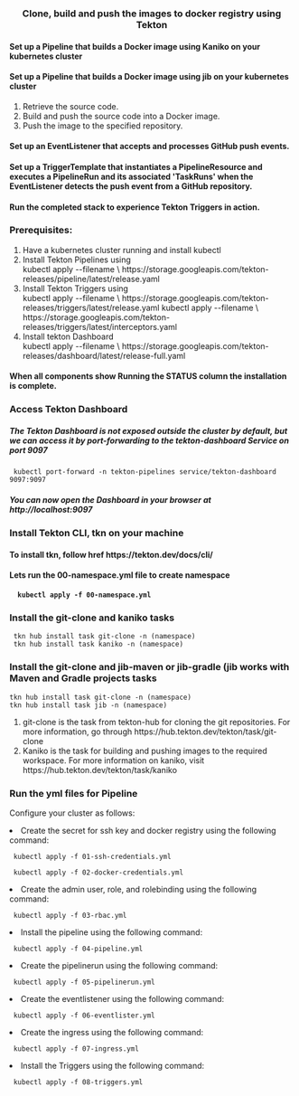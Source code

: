 <h3><center>Clone, build and push the images to docker registry using Tekton</center></h3>


<h4>Set up a Pipeline that builds a Docker image using Kaniko on your kubernetes cluster</h4>

<h4>Set up a Pipeline that builds a Docker image using jib on your kubernetes cluster</h4>
<ol>

  <li>Retrieve the source code.</li>
  <li>Build and push the source code into a Docker image.</li>
  <li>Push the image to the specified repository.</li>
</ol>

<h4>Set up an EventListener that accepts and processes GitHub push events.</h4>
<h4>Set up a TriggerTemplate that instantiates a PipelineResource and executes a PipelineRun and its associated 'TaskRuns' when the EventListener detects the push event from a GitHub repository.</h4>

<h4>Run the completed stack to experience Tekton Triggers in action.</h4>


<h3>Prerequisites:</h3>
<ol>
   <li>Have a kubernetes cluster running and install kubectl</li>
   <li>Install Tekton Pipelines using</li>
     kubectl apply --filename \ 
        https://storage.googleapis.com/tekton-releases/pipeline/latest/release.yaml
   <li>Install Tekton Triggers using</li>
     kubectl apply --filename \
        https://storage.googleapis.com/tekton-releases/triggers/latest/release.yaml
     kubectl apply --filename \
        https://storage.googleapis.com/tekton-releases/triggers/latest/interceptors.yaml
   <li>Install tekton Dashboard</li> 
     kubectl apply --filename \
        https://storage.googleapis.com/tekton-releases/dashboard/latest/release-full.yaml
</ol>

<h4>When all components show Running the STATUS column the installation is complete.</h4>



<h3>Access Tekton Dashboard</h3>
<h5>The Tekton Dashboard is not exposed outside the cluster by default, but we can access it by port-forwarding to the tekton-dashboard Service on port 9097</h5>
    
     kubectl port-forward -n tekton-pipelines service/tekton-dashboard 9097:9097
     
<h5>You can now open the Dashboard in your browser at http://localhost:9097</h5>
                                                  
<h3>Install Tekton CLI, tkn on your machine</h3>
<h4>To install tkn, follow href https://tekton.dev/docs/cli/</h4>
   
<h4>Lets run the 00-namespace.yml file to create namespace<h4>

      kubectl apply -f 00-namespace.yml
     
<h3>Install the git-clone and kaniko tasks</h3>

     tkn hub install task git-clone -n (namespace)
     tkn hub install task kaniko -n (namespace)

<h3>Install the git-clone and jib-maven or jib-gradle (jib works with Maven and Gradle projects tasks</h3>
     
    tkn hub install task git-clone -n (namespace)
    tkn hub install task jib -n (namespace)
<ol>
<li>git-clone is the task from tekton-hub for cloning the git repositories.
For more information, go through https://hub.tekton.dev/tekton/task/git-clone </li>
<li>Kaniko is the task for building and pushing images to the required workspace.
For more information on kaniko, visit https://hub.tekton.dev/tekton/task/kaniko </li>
</ol>


<h3>Run the yml files for Pipeline</h3>

Configure your cluster as follows:

<li>Create the secret for ssh key and docker registry using the following command:</li>

     kubectl apply -f 01-ssh-credentials.yml
 
     kubectl apply -f 02-docker-credentials.yml
   
<li>Create the admin user, role, and rolebinding using the following command:</li>

     kubectl apply -f 03-rbac.yml
   
<li>Install the pipeline using the following command:</li>

     kubectl apply -f 04-pipeline.yml

<li>Create the pipelinerun using the following command:</li>

     kubectl apply -f 05-pipelinerun.yml

<li>Create the eventlistener using the following command:</li>

     kubectl apply -f 06-eventlister.yml

<li>Create the ingress using the following command:</li>

     kubectl apply -f 07-ingress.yml

<li>Install the  Triggers using the following command:</li>

     kubectl apply -f 08-triggers.yml